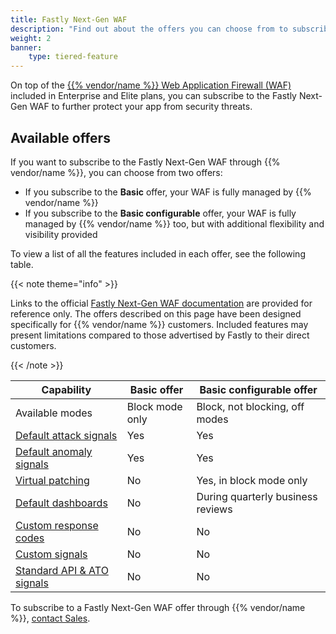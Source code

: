 ```yaml
---
title: Fastly Next-Gen WAF
description: "Find out about the offers you can choose from to subscribe to the Fastly Next-Gen Web Application Firewall (WAF) through {{% vendor/name %}}."
weight: 2
banner:
    type: tiered-feature
---
```


On top of the [{{% vendor/name %}} Web Application Firewall (WAF)](/security/web-application-firewall/waf.md) included in Enterprise and Elite plans,
you can subscribe to the Fastly Next-Gen WAF to further protect your app from security threats.

## Available offers

If you want to subscribe to the Fastly Next-Gen WAF through {{% vendor/name %}},
you can choose from two offers:

- If you subscribe to the **Basic** offer, your WAF is fully managed by {{% vendor/name %}}
- If you subscribe to the **Basic configurable** offer, your WAF is fully managed by {{% vendor/name %}} too, but with additional flexibility and visibility provided

To view a list of all the features included in each offer, see the following table.

{{< note theme="info" >}}

Links to the official [Fastly Next-Gen WAF documentation](https://docs.fastly.com/products/fastly-next-gen-waf) are provided for reference only.
The offers described on this page have been designed specifically for {{% vendor/name %}} customers.
Included features may present limitations compared to those advertised by Fastly to their direct customers.

{{< /note >}}

| Capability                                                                                                                                          | Basic offer     | Basic configurable offer          |
|-----------------------------------------------------------------------------------------------------------------------------------------------------|-----------------|-----------------------------------|
| Available modes                                                                                                                                     | Block mode only | Block, not blocking, off modes    |
| [Default attack signals](https://docs.fastly.com/signalsciences/using-signal-sciences/signals/using-system-signals/#attacks)                        | Yes             | Yes                               |
| [Default anomaly signals](https://docs.fastly.com/signalsciences/using-signal-sciences/signals/using-system-signals/#anomalies)                     | Yes             | Yes                               |
| [Virtual patching](https://www.fastly.com/documentation/guides/next-gen-waf/using-ngwaf/rules/working-with-templated-rules/#virtual-patching-rules) | No              | Yes, in block mode only           |
| [Default dashboards](https://docs.fastly.com/signalsciences/using-signal-sciences/web-interface/about-the-site-overview-page/)                      | No              | During quarterly business reviews |
| [Custom response codes](https://docs.fastly.com/signalsciences/using-signal-sciences/custom-response-codes/)                                        | No              | No                                |
| [Custom signals](https://docs.fastly.com/signalsciences/using-signal-sciences/signals/working-with-custom-signals/)                                 | No              | No                                |
| [Standard API & ATO signals](https://www.fastly.com/documentation/guides/next-gen-waf/using-ngwaf/rules/working-with-templated-rules/)              | No              | No                                |

To subscribe to a Fastly Next-Gen WAF offer through {{% vendor/name %}},
[contact Sales](https://platform.sh/contact/).

